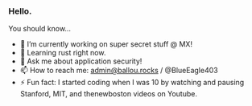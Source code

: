 ### Hello.

You should know...
- 🔭 I’m currently working on super secret stuff @ MX!
- 🌱 Learning rust right now.
- 💬 Ask me about application security!
- 📫 How to reach me: admin@ballou.rocks / @BlueEagle403
- ⚡ Fun fact: I started coding when I was 10 by watching and pausing Stanford, MIT, and thenewboston videos on Youtube.
